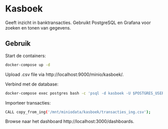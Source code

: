 # Kasboek

Geeft inzicht in banktransacties. Gebruikt PostgreSQL en Grafana voor zoeken en tonen van gegevens. 

## Gebruik

Start de containers:
```sh
docker-compose up -d
```

Upload .csv file via http://localhost:9000/minio/kasboek/. 

Verbind met de database:
```sh
docker-compose exec postgres bash -c 'psql -d kasboek -U $POSTGRES_USER $POSTGRES_DB'
```

Importeer transacties:
```sh
CALL copy_from_ing('/mnt/miniodata/kasboek/transacties_ing.csv');
```

Browse naar het dashboard http://localhost:3000/dashboards.
